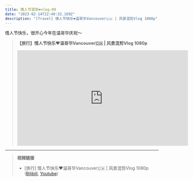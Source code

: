 ```yaml
---
title: 情人节混剪❤️vlog-09
date: "2023-02-14T22:40:32.169Z"
description: "[Travel] 情人节快乐❤️温哥华Vancouver🇨🇦 | 风景混剪Vlog 1080p"
---
```


情人节快乐，很开心今年在温哥华庆祝～

>**【旅行】情人节快乐❤️温哥华Vancouver🇨🇦 | 风景混剪Vlog 1080p**
><iframe width="560" height="315" src="https://www.youtube.com/embed/MZa3Q-94Wmc" title="YouTube video player" frameborder="0" allow="accelerometer; autoplay; clipboard-write; encrypted-media; gyroscope; picture-in-picture; web-share" allowfullscreen></iframe>


***

>**视频链接**
> * [旅行] 情人节快乐❤️温哥华Vancouver🇨🇦 | 风景混剪Vlog 1080p ([Bilibili](https://www.bilibili.com/video/BV1bv4y1s77k/?share_source=copy_web&vd_source=c52d9a0137bc376a93ec9c2c44e480a8), [Youtube](https://youtu.be/MZa3Q-94Wmc))

